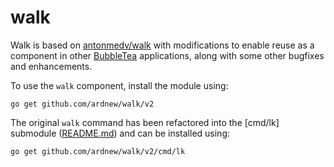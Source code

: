 # walk

Walk is based on [antonmedv/walk](https://github.com/antonmedv/walk) with modifications to enable reuse as a component in other [BubbleTea](https://github.com/charmbracelet/bubbletea) applications, along with some other bugfixes and enhancements. 

To use the `walk` component, install the module using:

```
go get github.com/ardnew/walk/v2
```

The original `walk` command has been refactored into the [cmd/lk] submodule ([README.md](cmd/lk/README.md)) and can be installed using:

```
go get github.com/ardnew/walk/v2/cmd/lk
```

